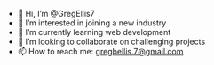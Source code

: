 - 👋 Hi, I’m @GregEllis7
- 👀 I’m interested in joining a new industry
- 🌱 I’m currently learning web development
- 💞️ I’m looking to collaborate on challenging projects
- 📫 How to reach me: gregbellis.7@gmail.com

<!---
GregEllis7/GregEllis7 is a ✨ special ✨ repository because its `README.md` (this file) appears on your GitHub profile.
You can click the Preview link to take a look at your changes.
--->
